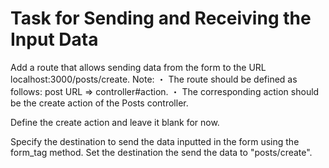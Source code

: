 # Task for Sending and Receiving the Input Data
Add a route that allows sending data from the form to the URL localhost:3000/posts/create.
Note:
・ The route should be defined as follows: post URL => controller#action.
・ The corresponding action should be the create action of the Posts controller.

Define the create action and leave it blank for now.

Specify the destination to send the data inputted in the form using the form_tag method.
Set the destination the send the data to "posts/create".
